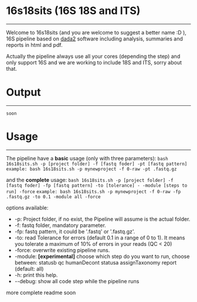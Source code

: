 # 16s18sits (16S 18S and ITS)
------------------------------------------------------------------
Welcome to 16s18sits (and you are welcome to suggest a better name :D ), 16S  pipeline based on [dada2](https://benjjneb.github.io/dada2/tutorial.html) software including analysis, summaries and reports in html and pdf.

Actually the pipeline always use all your cores (depending the step) and only support 16S and we are working to include 18S and ITS, sorry about that.

# Output
---------------------------------
	
    soon
    
# Usage
---------------------------------

The pipeline have a **basic** usage (only with three parameters):
`bash 16s18sits.sh -p [project folder] -f [fastq foder] -pt [fastq pattern]`
`example: bash 16s18sits.sh -p mynewproject -f 0-raw -pt .fastq.gz`

and the **complete** usage:
`bash 16s18sits.sh -p [project folder] -f [fastq foder] -fp [fastq pattern] -to [tolerance] - -module [steps to run] -force`
`example: bash 16s18sits.sh -p mynewproject -f 0-raw -fp .fastq.gz -to 0.1 -module all -force`

options available:

* -p: Project folder, if no exist, the Pipeline will assume is the actual folder.
* -f: fastq folder, mandatory parameter.
* -fp: fastq pattern, it could be '.fastq' or '.fastq.gz'.
* -to: read Tolerance for errors (default 0.1 in a range of 0 to 1). It means you tolerate a maximum of 10% of errors in your reads (QC < 20)
* -force: overwrite existing pipeline runs.
* -module: **[experimental]** choose which step do you want to run, choose between: statusb qc humanDecont statusa assignTaxonomy report (default: all)
* -h: print this help.
* --debug: show all code step while the pipeline runs

more complete readme soon

